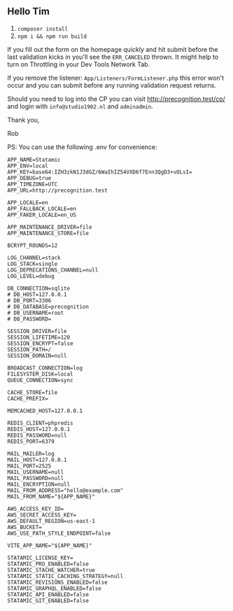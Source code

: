 ## Hello Tim

1. `composer install`
2. `npm i && npm run build`

If you fill out the form on the homepage quickly and hit submit before the last validation kicks in you'll see the `ERR_CANCELED` thrown. It might help to turn on Throttling in your Dev Tools Network Tab.

If you remove the listener: `App/Listeners/FormListener.php` this error won't occur and you can submit before any running validation request returns.

Should you need to log into the CP you can visit http://precognition.test/cp/ and login with `info@studio1902.nl` and `adminadmin`. 

Thank you,

Rob

PS: You can use the following .env for convenience:

```
APP_NAME=Statamic
APP_ENV=local
APP_KEY=base64:IZH3zkN1J3dGZ/6WaIhIZ54VXD6f7Enn3QgD3+vOLsI=
APP_DEBUG=true
APP_TIMEZONE=UTC
APP_URL=http://precognition.test

APP_LOCALE=en
APP_FALLBACK_LOCALE=en
APP_FAKER_LOCALE=en_US

APP_MAINTENANCE_DRIVER=file
APP_MAINTENANCE_STORE=file

BCRYPT_ROUNDS=12

LOG_CHANNEL=stack
LOG_STACK=single
LOG_DEPRECATIONS_CHANNEL=null
LOG_LEVEL=debug

DB_CONNECTION=sqlite
# DB_HOST=127.0.0.1
# DB_PORT=3306
# DB_DATABASE=precognition
# DB_USERNAME=root
# DB_PASSWORD=

SESSION_DRIVER=file
SESSION_LIFETIME=120
SESSION_ENCRYPT=false
SESSION_PATH=/
SESSION_DOMAIN=null

BROADCAST_CONNECTION=log
FILESYSTEM_DISK=local
QUEUE_CONNECTION=sync

CACHE_STORE=file
CACHE_PREFIX=

MEMCACHED_HOST=127.0.0.1

REDIS_CLIENT=phpredis
REDIS_HOST=127.0.0.1
REDIS_PASSWORD=null
REDIS_PORT=6379

MAIL_MAILER=log
MAIL_HOST=127.0.0.1
MAIL_PORT=2525
MAIL_USERNAME=null
MAIL_PASSWORD=null
MAIL_ENCRYPTION=null
MAIL_FROM_ADDRESS="hello@example.com"
MAIL_FROM_NAME="${APP_NAME}"

AWS_ACCESS_KEY_ID=
AWS_SECRET_ACCESS_KEY=
AWS_DEFAULT_REGION=us-east-1
AWS_BUCKET=
AWS_USE_PATH_STYLE_ENDPOINT=false

VITE_APP_NAME="${APP_NAME}"

STATAMIC_LICENSE_KEY=
STATAMIC_PRO_ENABLED=false
STATAMIC_STACHE_WATCHER=true
STATAMIC_STATIC_CACHING_STRATEGY=null
STATAMIC_REVISIONS_ENABLED=false
STATAMIC_GRAPHQL_ENABLED=false
STATAMIC_API_ENABLED=false
STATAMIC_GIT_ENABLED=false
```
